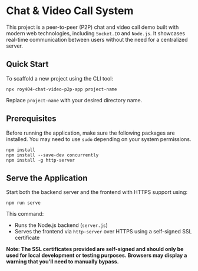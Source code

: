 # Chat & Video Call System

This project is a peer-to-peer (P2P) chat and video call demo built with modern web technologies, including `Socket.IO` and `Node.js`. It showcases real-time communication between users without the need for a centralized server.

## Quick Start
To scaffold a new project using the CLI tool:
```cli
npx roy404-chat-video-p2p-app project-name
```
Replace `project-name` with your desired directory name.

## Prerequisites
Before running the application, make sure the following packages are installed. You may need to use `sudo` depending on your system permissions.
```cli
npm install
npm install --save-dev concurrently
npm install -g http-server 
```

## Serve the Application
Start both the backend server and the frontend with HTTPS support using:
```cli
npm run serve
```
This command:
- Runs the Node.js backend (`server.js`)
- Serves the frontend via `http-server` over HTTPS using a self-signed SSL certificate

**Note: The SSL certificates provided are self-signed and should only be used for local development or testing purposes. Browsers may display a warning that you'll need to manually bypass.**